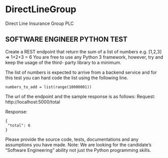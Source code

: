 # DirectLineGroup
Direct Line Insurance Group PLC

## SOFTWARE ENGINEER PYTHON TEST
Create a REST endpoint that return the sum of a list of numbers e.g. [1,2,3] => 1+2+3 = 6 You are free to use any
Python 3 framework, however, try and keep the usage of the third- party library to a minimum.

The list of numbers is expected to arrive from a backend service and for this test you can hard code the list using
the following line.
```:python
numbers_to_add = list(range(10000001))
```

The url of the endpoint and the sample response is as follows:
Request: http://localhost:5000/total

Response:
```
{
 "total": 6
}
```

Please provide the source code, tests, documentations and any assumptions you have made.
Note: We are looking for the candidate’s “Software Engineering” ability not just the Python programming skills. 
